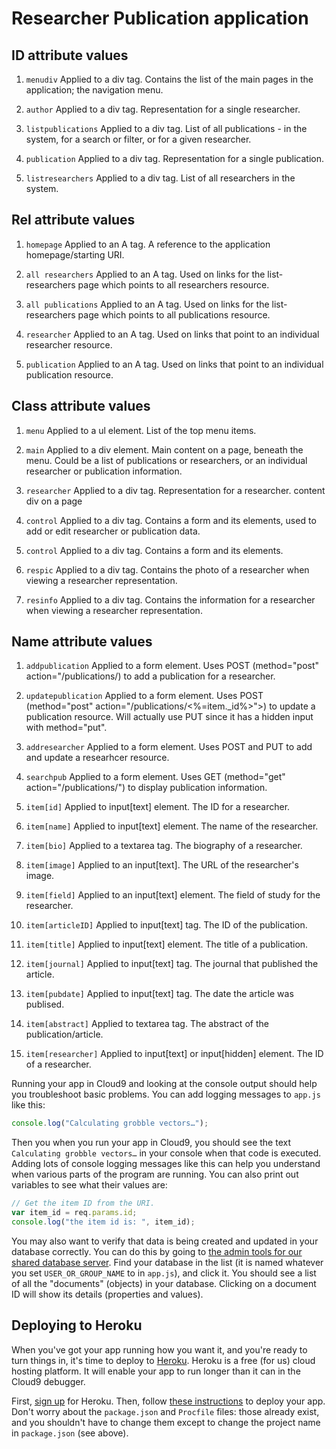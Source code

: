 # Researcher Publication application

## ID attribute values  

1. `menudiv` Applied to a div tag. Contains the list of the main pages in the application; the navigation menu.  

1. `author` Applied to a div tag. Representation for a single researcher. 

1. `listpublications` Applied to a div tag. List of all publications - in the system, for a search or filter, or for a given researcher. 

1. `publication` Applied to a div tag. Representation for a single publication. 

1. `listresearchers` Applied to a div tag. List of all researchers in the system.


## Rel attribute values  

1. `homepage` Applied to an A tag. A reference to the application homepage/starting URI.  

1. `all researchers` Applied to an A tag. Used on links for the list-researchers page which points to all researchers resource.

1. `all publications` Applied to an A tag. Used on links for the list-researchers page which points to all publications resource.

1. `researcher` Applied to an A tag. Used on links that point to an individual researcher resource.

1. `publication` Applied to an A tag. Used on links that point to an individual publication resource.


## Class attribute values

1. `menu` Applied to a ul element. List of the top menu items. 

1. `main` Applied to a div element. Main content on a page, beneath the menu. 
Could be a list of publications or researchers, or an individual researcher or publication information. 

1. `researcher` Applied to a div tag. Representation for a researcher. content div on a page  

1. `control` Applied to a div tag. Contains a form and its elements, used to add or edit researcher or publication data. 

1. `control` Applied to a div tag. Contains a form and its elements.

1. `respic` Applied to a div tag. Contains the photo of a researcher when viewing a researcher representation. 

1. `resinfo` Applied to a div tag. Contains the information for a researcher when viewing a researcher representation.


## Name attribute values

1. `addpublication` Applied to a form element. Uses POST (method="post" action="/publications/) to add a publication for a researcher. 

1. `updatepublication` Applied to a form element. Uses POST (method="post" action="/publications/<%=item._id%>">) to update a publication resource. 
Will actually use PUT since it has a hidden input with method="put".

1. `addresearcher` Applied to a form element. Uses POST and PUT to add and update a researhcer resource. 

1. `searchpub` Applied to a form element. Uses GET (method="get" action="/publications/") to display publication information.

1. `item[id]` Applied to input[text] element. The ID for a researcher. 

1. `item[name]` Applied to input[text] element. The name of the researcher. 

1. `item[bio]` Applied to a textarea tag. The biography of a researcher. 

1. `item[image]` Applied to an input[text]. The URL of the researcher's image.

1. `item[field]` Applied to an input[text] element. The field of study for the researcher.

1. `item[articleID]` Applied to input[text] tag. The ID of the publication.

1. `item[title]` Applied to input[text] element. The title of a publication.

1. `item[journal]` Applied to input[text] tag. The journal that published the article. 

1. `item[pubdate]` Applied to input[text] tag. The date the article was publised.

1. `item[abstract]` Applied to textarea tag. The abstract of the publication/article.

1. `item[researcher]` Applied to input[text] or input[hidden] element. The ID of a researcher. 



Running your app in Cloud9 and looking at the console output should help you troubleshoot basic problems. You can add logging messages to `app.js` like this:

```javascript
console.log("Calculating grobble vectors…");
```

Then you when you run your app in Cloud9, you should see the text `Calculating grobble vectors…` in your console when that code is executed. Adding lots of console logging messages like this can help you understand when various parts of the program are running. You can also print out variables to see what their values are:

```javascript
// Get the item ID from the URI.
var item_id = req.params.id;
console.log("the item id is: ", item_id);
```

You may also want to verify that data is being created and updated in your database correctly. You can do this by going to [the admin tools for our shared database server](http://sils-webinfo.iriscouch.com/_utils/). Find your database in the list (it is named whatever you set `USER_OR_GROUP_NAME` to in `app.js`), and click it. You should see a list of all the "documents" (objects) in your database. Clicking on a document ID will show its details (properties and values).

## Deploying to Heroku

When you've got your app running how you want it, and you're ready to turn things in, it's time to deploy to [Heroku](http://www.heroku.com/). Heroku is a free (for us) cloud hosting platform. It will enable your app to run longer than it can in the Cloud9 debugger.

First, [sign up](https://api.heroku.com/signup) for Heroku. Then, follow [these instructions](http://support.cloud9ide.com/entries/20710298-deploy-your-application-to-heroku) to deploy your app. Don't worry about the `package.json` and `Procfile` files: those already exist, and you shouldn't have to change them except to change the project name in `package.json` (see above).


